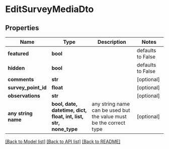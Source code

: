 # EditSurveyMediaDto


## Properties
Name | Type | Description | Notes
------------ | ------------- | ------------- | -------------
**featured** | **bool** |  | defaults to False
**hidden** | **bool** |  | defaults to False
**comments** | **str** |  | [optional] 
**survey_point_id** | **float** |  | [optional] 
**observations** | **str** |  | [optional] 
**any string name** | **bool, date, datetime, dict, float, int, list, str, none_type** | any string name can be used but the value must be the correct type | [optional]

[[Back to Model list]](../README.md#documentation-for-models) [[Back to API list]](../README.md#documentation-for-api-endpoints) [[Back to README]](../README.md)


